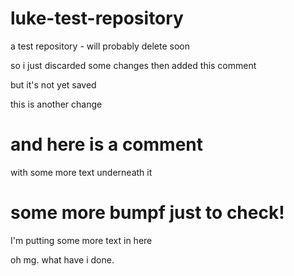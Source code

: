 # luke-test-repository
a test repository - will probably delete soon

so i just discarded some changes then added this comment

but it's not yet saved

this is another change

# and here is a comment

with some more text underneath it

# some more bumpf just to check!

I'm putting some more text in here

oh mg. what have i done.
